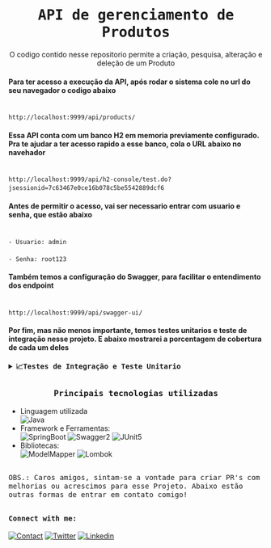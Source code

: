 <p><h1 align="center"><samp>API de gerenciamento de Produtos</samp></h1></p>

<p align="center">O codigo contido nesse repositorio permite a criação, pesquisa, alteração e deleção de um Produto </p>


<h4>Para ter acesso a execução da API, após rodar o sistema cole no url do seu navegador o codigo abaixo</h4>

<code>
http://localhost:9999/api/products/
</code>

<h4>Essa API conta com um banco H2 em memoria previamente configurado. 
Pra te ajudar a ter acesso rapido a esse banco, cola o URL abaixo no navehador</h4>

<code>
http://localhost:9999/api/h2-console/test.do?jsessionid=7c63467e0ce16b078c5be5542889dcf6
</code>

<h4>Antes de permitir o acesso, vai ser necessario entrar com usuario e senha, que estão abaixo</h4>

<code>
- Usuario: admin <br>
- Senha: root123
</code>

<h4>Também temos a configuração do Swagger, para facilitar o entendimento dos endpoint</h4>

<code>
http://localhost:9999/api/swagger-ui/
</code>

<h4>Por fim, mas não menos importante, temos testes unitarios e teste de integração nesse projeto. 
E abaixo mostrarei a porcentagem de cobertura de cada um deles</h4>
<details>
  <summary><b><samp>📈Testes de Integração e Teste Unitario</samp></b></summary>
<br>

##
- Teste de Integração
  

   ![Cobertura Teste Integração](src/main/resources/static/CoberturaTesteIntegracao.png?style=flat-square)
   ![Resultado Teste Integração](src/main/resources/static/ResultadoTesteIntegracao.png?style=flat-square)
##
- Teste Unitario


  ![Cobertura Teste Unitario](src/main/resources/static/CoberturaTesteUnitario.png?style=flat-square)
  ![Resultado Teste Unitario](src/main/resources/static/ResultadoTesteUnitario.png?style=flat-square)


<h4><p align="justify">Infelizmente andei praticando pouco a construção de testes e não pude alcançar 100% em ambos. Mas conto com a ajuda de vocês para me ajudar a chegar lá!<p></h4>
</details>

##

<p><h3 align="center"><samp> Principais tecnologias utilizadas</samp></h3></p>

- Linguagem utilizada </br>
  ![Java](https://img.shields.io/badge/Java-ea2d2f?style=flat-square&logo=java&logoColor=ffffff)
- Framework e Ferramentas: </br>
  ![SpringBoot](https://img.shields.io/badge/SpringBoot-33CC00?style=flat-square&logo=springboot&logoColor=ffffff)
  ![Swagger2](https://img.shields.io/badge/Swagger2-33AC7C?style=flat-square&logo=swagger&logoColor=ffffff)
  ![JUnit5](https://img.shields.io/badge/JUnit_5-336600?style=flat-square&logo=junit5&logoColor=ea2d2f)
- Bibliotecas: </br>
  ![ModelMapper](https://img.shields.io/badge/ModelMapper-3333CC?style=flat-modelMapper&logo=modelMapper&logoColor=ffffff)
  ![Lombok](https://img.shields.io/badge/Lombok-663300?style=flat-square&logo=lombok&logoColor=ffffff)

##

<p><samp>OBS.: Caros amigos, sintam-se a vontade para criar PR's com melhorias ou acrescimos para esse Projeto. Abaixo estão outras formas de entrar em contato comigo!</samp></p>


##
<h4><b><samp>Connect with me:</samp></b></h4>

[![Contact](https://img.shields.io/badge/yago.vcb@hotmail.com-FFFEEE?style=flat-square&logo=gmail&logoColor=red)](mailto:yago.vcb@hotmail.com)
[![Twitter](https://img.shields.io/badge/@Yagovcb-1DA1F2?style=flat-square&logo=twitter&logoColor=white)](https://twitter.com/Yagovcb)
[![Linkedin](https://img.shields.io/badge/Yago_do_Valle_Castelo_Branco-0077b5?style=flat-square&logo=Linkedin&logoColor=white)](https://www.linkedin.com/in/yagovcb/)
